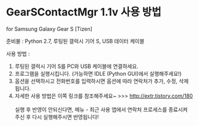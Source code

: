 # GearSContactMgr 1.1v 사용 방법
for Samsung Galaxy Gear S [Tizen]

준비물 : Python 2.7, 루팅된 갤럭시 기어 S, USB 데이터 케이블

사용 방법 :<br>
1. 루팅된 갤럭시 기어 S를 PC와 USB 케이블에 연결하세요.<br>
2. 프로그램을 실행시킵니다. (가능하면 IDLE (Python GUI)에서 실행해주세요!)<br>
3. 옵션을 선택하시고 전화번호를 입력하시면 옵션에 따라 연락처가 추가, 수정, 삭제됩니다.<br>
4. 자세한 사용 방법은 이쪽 링크를 참조해주세요~ >>> http://extr.tistory.com/180
<br><br>
실행 후 반영이 안되신다면, 메뉴 - 최근 사용 앱에서 연락처 프로세스를 종료시켜 주신 후 다시 실행해주시면 반영됩니다!
<br>
